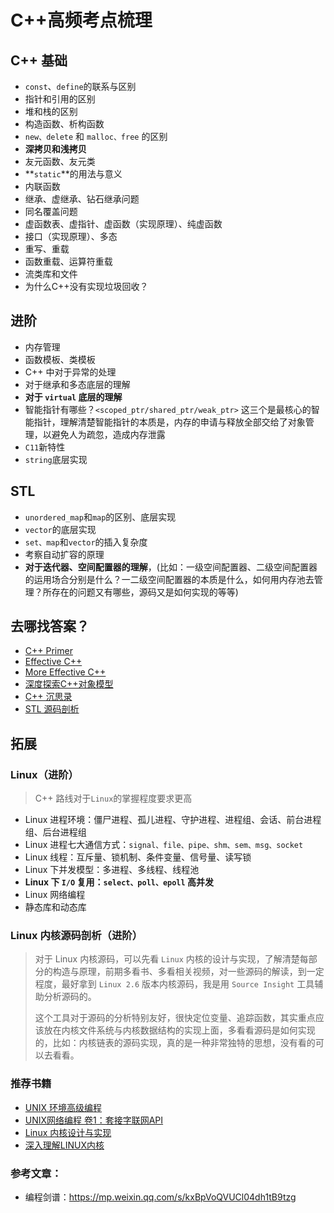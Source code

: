 # C++高频考点梳理

## C++ 基础

- `const`、`define`的联系与区别
- 指针和引用的区别
- 堆和栈的区别
- 构造函数、析构函数
- `new、delete` 和 `malloc、free` 的区别
- **深拷贝和浅拷贝**
- 友元函数、友元类
- **`static`**的用法与意义
- 内联函数
- 继承、虚继承、钻石继承问题
- 同名覆盖问题
- 虚函数表、虚指针、虚函数（实现原理）、纯虚函数
- 接口（实现原理）、多态
- 重写、重载
- 函数重载、运算符重载
- 流类库和文件
- 为什么C++没有实现垃圾回收？

## 进阶
- 内存管理
- 函数模板、类模板
- C++ 中对于异常的处理
- 对于继承和多态底层的理解
- **对于 `virtual` 底层的理解**
- 智能指针有哪些？`<scoped_ptr/shared_ptr/weak_ptr>` 这三个是最核心的智能指针，理解清楚智能指针的本质是，内存的申请与释放全部交给了对象管理，以避免人为疏忽，造成内存泄露
- `C11`新特性
- `string`底层实现

## STL
- `unordered_map`和`map`的区别、底层实现
- `vector`的底层实现
- `set、map`和`vector`的插入复杂度
- 考察自动扩容的原理
- **对于迭代器、空间配置器的理解**，(比如：一级空间配置器、二级空间配置器的运用场合分别是什么？一二级空间配置器的本质是什么，如何用内存池去管理？所存在的问题又有哪些，源码又是如何实现的等等)

## 去哪找答案？
- [C++ Primer](https://book.douban.com/subject/25708312/)
- [Effective C++](https://book.douban.com/subject/5387403/)
- [More Effective C++](https://book.douban.com/subject/5908727/)
- [深度探索C++对象模型](https://book.douban.com/subject/10427315/)
- [C++ 沉思录](https://book.douban.com/subject/2970056/)
- [STL 源码剖析](https://book.douban.com/subject/1110934/)


## 拓展


### Linux（进阶）
> C++ 路线对于`Linux`的掌握程度要求更高

- Linux 进程环境：僵尸进程、孤儿进程、守护进程、进程组、会话、前台进程组、后台进程组
- Linux 进程七大通信方式：`signal、file、pipe、shm、sem、msg、socket`
- Linux 线程：互斥量、锁机制、条件变量、信号量、读写锁
- Linux 下并发模型：多进程、多线程、线程池
- **Linux 下 `I/O` 复用：`select、poll、epoll` 高并发**
- Linux 网络编程
- 静态库和动态库

### Linux 内核源码剖析（进阶）

> 对于 Linux 内核源码，可以先看 `Linux` 内核的设计与实现，了解清楚每部分的构造与原理，前期多看书、多看相关视频，对一些源码的解读，到一定程度，最好拿到 `Linux 2.6` 版本内核源码，我是用 `Source Insight` 工具辅助分析源码的。
> 
> 这个工具对于源码的分析特别友好，很快定位变量、追踪函数，其实重点应该放在内核文件系统与内核数据结构的实现上面，多看看源码是如何实现的，比如：内核链表的源码实现，真的是一种非常独特的思想，没有看的可以去看看。

### 推荐书籍

- [UNIX 环境高级编程](https://book.douban.com/subject/25900403/)
- [UNIX网络编程 卷1：套接字联网API](https://book.douban.com/subject/26434583/)
- [Linux 内核设计与实现](https://book.douban.com/subject/6097773/)
- [深入理解LINUX内核](https://book.douban.com/subject/2287506/)


###  参考文章：
- 编程剑谱：https://mp.weixin.qq.com/s/kxBpVoQVUCl04dh1tB9tzg


